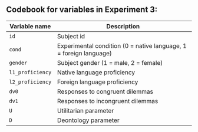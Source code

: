## Codebook for variables in Experiment 3: ##

Variable name 	| Description
----|---------
`id`           	| Subject id
`cond`          | Experimental condition (0 = native language, 1 = foreign language)
`gender`        | Subject gender (1 = male, 2 = female)
`l1_proficiency`| Native language proficiency
`l2_proficiency`| Foreign language proficiency
`dv0`           | Responses to congruent dilemmas
`dv1`           | Responses to incongruent dilemmas
`U`             | Utilitarian parameter
`D`             | Deontology parameter
